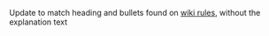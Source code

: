 
Update to match heading and bullets found on [wiki rules](../wiki/posting-guidelines-and-rules-explanation/README.md), without the explanation text